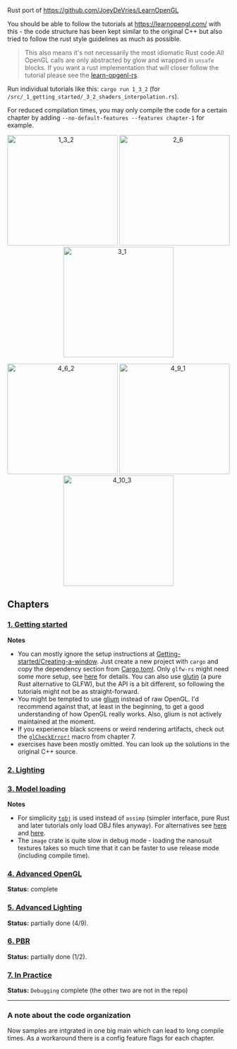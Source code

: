 
Rust port of https://github.com/JoeyDeVries/LearnOpenGL

You should be able to follow the tutorials at https://learnopengl.com/ with this - the code structure has been kept similar to the original C++ but also  tried to follow the rust style guidelines as much as possible. 

> This also means it's not necessarily the most idiomatic Rust code.All OpenGL calls are only abstracted by glow and wrapped in `unsafe` blocks.
If you want a rust implementation that will closer follow the tutorial please see the [learn-opgenl-rs](https://github.com/bwasty/learn-opengl-rs).

Run individual tutorials like this:
`cargo run 1_3_2` (for `/src/_1_getting_started/_3_2_shaders_interpolation.rs`).

For reduced compilation times, you may only compile the code for a certain chapter by adding `--no-default-features --features chapter-1` for example.
<p align="center">
<a href="src/_1_getting_started/_2_1_hello_triangle.rs"><img width="250" alt="1_3_2" title="1_3_2 Hello Triangle" src="https://user-images.githubusercontent.com/1647415/27755053-d5cd0f5a-5ded-11e7-99b4-abd4e3bb8638.png"></a>
<a href="src/_2_lighting/_6_multiple_lights.rs"><img width="250" alt="2_6" title="2_6 Multiple Lights" src="https://user-images.githubusercontent.com/1647415/27755102-fd217078-5ded-11e7-96f6-efdeb9ffdcac.png"></a>
<a href="src/_3_model_loading/_1_model_loading.rs"><img width="250" alt="3_1" title="3_1 Model Loading"src="https://user-images.githubusercontent.com/1647415/27755660-52df4104-5df1-11e7-800c-45a514bf3130.png"></a>
</p>
<p align="center">
<a href="src/_4_advanced_opengl/_6_2_cubemaps_environment_mapping.rs"><img width="250" alt="4_6_2" title="4_6_2 Framebuffers"src="https://user-images.githubusercontent.com/1647415/27843160-306a96aa-6111-11e7-8b89-15820f39cff0.png"></a>
<a href="src/_4_advanced_opengl/_9_1_geometry_shader_houses.rs"><img width="250" alt="4_9_1" title="4_9_1 Geometry Shader"src="https://user-images.githubusercontent.com/1647415/28338597-c1fa9ed2-6c09-11e7-9e25-3e70e6fbacd9.png"></a>
<a href="src/_4_advanced_opengl/_10_3_asteroids_instanced.rs"><img width="250" alt="4_10_3" title="4_10_3 Instancing"src="https://user-images.githubusercontent.com/1647415/28338123-3748ea6a-6c08-11e7-9c50-93f333a15083.png"></a>
</p>

## Chapters
### [1. Getting started](src/_1_getting_started)
**Notes**
- You can mostly ignore the setup instructions at [Getting-started/Creating-a-window](https://learnopengl.com/#!Getting-started/Creating-a-window). Just create a new project with `cargo` and copy the dependency section from [Cargo.toml](Cargo.toml). Only `glfw-rs` might need some more setup, see [here](https://github.com/PistonDevelopers/glfw-rs#using-glfw-rs) for details. You can also use [glutin](https://github.com/tomaka/glutin) (a pure Rust alternative to GLFW), but the API is a bit different, so following the tutorials might not be as straight-forward.
- You might be tempted to use [glium](https://github.com/glium/glium) instead of raw OpenGL. I'd recommend against that, at least in the beginning, to get a good understanding of how OpenGL really works. Also, glium is not actively maintained at the moment.
- If you experience black screens or weird rendering artifacts, check out the [`glCheckError!`](https://github.com/bwasty/learn-opengl-rs/blob/89aed9919a2347e49965820830a6aecfdda18cf3/src/_7_in_practice/_1_debugging.rs#L28-L53) macro from chapter 7.
- exercises have been mostly omitted. You can look up the solutions in the original C++ source.

### [2. Lighting](src/_2_lighting)
### [3. Model loading](src/_3_model_loading)
**Notes**
- For simplicity [`tobj`](https://github.com/Twinklebear/tobj) is used instead of `assimp` (simpler interface, pure Rust and later tutorials only load OBJ files anyway). For alternatives see [here](http://arewegameyet.com/categories/3dformatloader.html) and [here](https://crates.io/search?q=assimp).
- The `image` crate is quite slow in debug mode - loading the nanosuit textures takes so much time that it can be faster to use release mode (including compile time).
### [4. Advanced OpenGL](src/_4_advanced_opengl)
**Status:** complete
### [5. Advanced Lighting](src/_5_advanced_lighting)
**Status:** partially done (4/9).
### [6. PBR](src/_6_pbr)
**Status:** partially done (1/2).
### [7. In Practice](src/_7_in_practice)
**Status:** `Debugging` complete (the other two are not in the repo)

----
### A note about the code organization
Now samples are intgrated in one big main which can lead to long compile times. As a workaround there is a config feature flags for each chapter.

